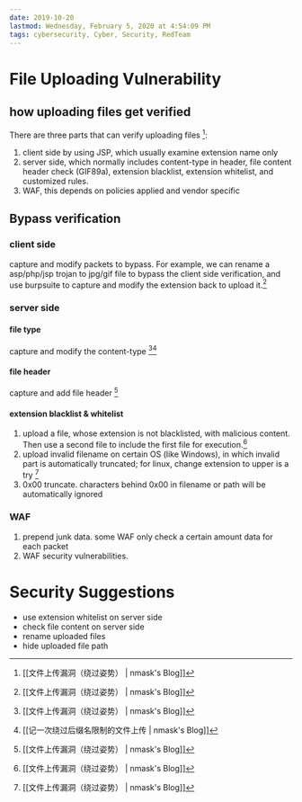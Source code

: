 ```yaml
---
date: 2019-10-20
lastmod: Wednesday, February 5, 2020 at 4:54:09 PM
tags: cybersecurity, Cyber, Security, RedTeam
---
```

# File Uploading Vulnerability

## how uploading files get verified
There are three parts that can verify uploading files [^3975E26DDF29]:
1. client side by using JSP, which usually examine extension name only
2. server side, which normally includes content-type in header, file content header check (GIF89a), extension blacklist, extension whitelist, and customized rules.
3. WAF, this depends on policies applied and vendor specific

## Bypass verification

### client side
capture and modify packets to bypass. For example, we can rename a asp/php/jsp trojan to jpg/gif file to bypass the client side verification, and use burpsuite to capture and modify the extension back to upload it.[^3975E26DDF29]

### server side
#### file type
capture and modify the content-type [^3975E26DDF29][^FEE8E85B39EF]

#### file header
capture and add file header [^3975E26DDF29]

#### extension blacklist & whitelist
1. upload a file, whose extension is not blacklisted, with malicious content. Then use a second file to include the first file for execution.[^3975E26DDF29]
2. upload invalid filename on certain OS (like Windows), in which invalid part is automatically truncated; for linux, change extension to upper is a try [^3975E26DDF29]
3. 0x00 truncate. characters behind 0x00 in filename or path will be automatically ignored

### WAF
1. prepend junk data. some WAF only check a certain amount data for each packet
2. WAF security vulnerabilities.

# Security Suggestions
* use extension whitelist on server side
* check file content on server side
* rename uploaded files
* hide uploaded file path



[^3975E26DDF29]: [[文件上传漏洞（绕过姿势） | nmask's Blog]]
[^FEE8E85B39EF]: [[记一次绕过后缀名限制的文件上传 | nmask's Blog]]
